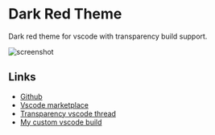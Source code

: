 # Dark Red Theme
Dark red theme for vscode with transparency build support.  

![[screenshot](screenshot.png)](https://raw.githubusercontent.com/rogeraabbccdd/vscode-dark-red/master/screenshot.png)

## Links
- [Github](https://github.com/rogeraabbccdd/vscode-dark-red)
- [Vscode marketplace](https://marketplace.visualstudio.com/items?itemName=rogeraabbccdd.dark-red-theme)
- [Transparency vscode thread](https://github.com/microsoft/vscode/pull/52707)
- [My custom vscode build](https://github.com/rogeraabbccdd/vscode/releases/latest)